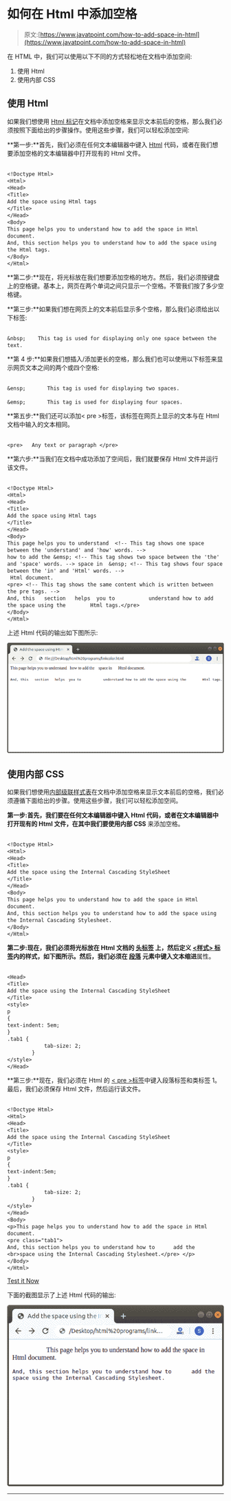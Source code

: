 # 如何在 Html 中添加空格

> 原文:[https://www.javatpoint.com/how-to-add-space-in-html](https://www.javatpoint.com/how-to-add-space-in-html)

在 HTML 中，我们可以使用以下不同的方式轻松地在文档中添加空间:

1.  使用 Html
2.  使用内部 CSS

## 使用 Html

如果我们想使用 [Html 标记](https://www.javatpoint.com/html-tags)在文档中添加空格来显示文本前后的空格，那么我们必须按照下面给出的步骤操作。使用这些步骤，我们可以轻松添加空间:

**第一步:**首先，我们必须在任何文本编辑器中键入 [Html](https://www.javatpoint.com/html-tutorial) 代码，或者在我们想要添加空格的文本编辑器中打开现有的 Html 文件。

```

<!Doctype Html>
<Html>   
<Head>    
<Title>   
Add the space using Html tags
</Title>
</Head>
<Body> 
This page helps you to understand how to add the space in Html document.
And, this section helps you to understand how to add the space using the Html tags.
</Body>
</Html>

```

**第二步:**现在，将光标放在我们想要添加空格的地方。然后，我们必须按键盘上的空格键。基本上，网页在两个单词之间只显示一个空格。不管我们按了多少空格键。

**第三步:**如果我们想在网页上的文本前后显示多个空格，那么我们必须给出以下标签:

```

&nbsp;    This tag is used for displaying only one space between the text. 

```

**第 4 步:**如果我们想插入/添加更长的空格，那么我们也可以使用以下标签来显示网页文本之间的两个或四个空格:

```

&ensp;       This tag is used for displaying two spaces.

&emsp;       This tag is used for displaying four spaces.

```

**第五步:**我们还可以添加< pre >标签，该标签在网页上显示的文本与在 Html 文档中输入的文本相同。

```

<pre>   Any text or paragraph </pre>

```

**第六步:**当我们在文档中成功添加了空间后，我们就要保存 Html 文件并运行该文件。

```

<!Doctype Html>
<Html>   
<Head>    
<Title>   
Add the space using Html tags
</Title>
</Head>
<Body> 
This page helps you to understand  <!-- This tag shows one space between the 'understand' and 'how' words. -->
how to add the &emsp; <!-- This tag shows two space between the 'the' and 'space' words. --> space in  &ensp; <!-- This tag shows four space between the 'in' and 'Html' words. -->
 Html document.
<pre> <!-- This tag shows the same content which is written between the pre tags. -->
And, this   section   helps  you to           understand how to add the space using the        Html tags.</pre>
</Body>
</Html>

```

上述 Html 代码的输出如下图所示:

![How to add Space in Html](img/d133eb3f32320741d95a57f31c0e9765.png)

## 使用内部 CSS

如果我们想使用[内部级联样式表](https://www.javatpoint.com/internal-css)在文档中添加空格来显示文本前后的空格，我们必须遵循下面给出的步骤。使用这些步骤，我们可以轻松添加空间。

**第一步:**首先，我们要在任何文本编辑器中键入 Html 代码，或者在文本编辑器中打开现有的 Html 文件，在其中我们要使用**内部 CSS** 来添加空格。

```

<!Doctype Html>
<Html>   
<Head>    
<Title>   
Add the space using the Internal Cascading StyleSheet
</Title>
</Head>
<Body> 
This page helps you to understand how to add the space in Html document.
And, this section helps you to understand how to add the space using the Internal Cascading Stylesheet.
</Body>
</Html>

```

**第二步:**现在，我们必须将光标放在 Html 文档的 [**头标签**](https://www.javatpoint.com/html-head) 上，然后定义 [**<样式>** 标签](https://www.javatpoint.com/html-style)内的样式，如下图所示。然后，我们必须在 [**段落**](https://www.javatpoint.com/html-paragraph) 元素中键入**文本缩进**属性。

```

<Head>    
<Title>   
Add the space using the Internal Cascading StyleSheet
</Title>
<style>
p
{
text-indent: 5em;
}
.tab1 { 
            tab-size: 2; 
        } 
</style>
</Head>

```

**第三步:**现在，我们必须在 Html 的 [< pre >标签](https://www.javatpoint.com/html-pre-tag)中键入段落标签和类标签 1。最后，我们必须保存 Html 文件，然后运行该文件。

```

<!Doctype Html>
<Html>   
<Head>    
<Title>   
Add the space using the Internal Cascading StyleSheet
</Title>
<style>
p
{
text-indent:5em;
}
.tab1 { 
            tab-size: 2; 
        } 
</style>
</Head>
<Body> 
<p>This page helps you to understand how to add the space in Html document.
<pre class="tab1">
And, this section helps you to understand how to   	  add the  <br>space using the Internal Cascading Stylesheet.</pre> </p>
</Body>
</Html>

```

[Test it Now](https://www.javatpoint.com/oprweb/test.jsp?filename=How-to-add-Space-in-Html-2)

下面的截图显示了上述 Html 代码的输出:

![How to add Space in Html](img/7add746e8f8a4ba111e161e6e868f6e7.png)

* * *